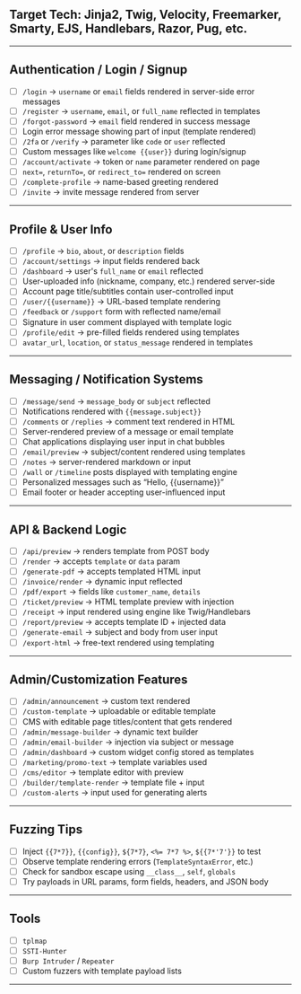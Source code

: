 
## Target Tech: Jinja2, Twig, Velocity, Freemarker, Smarty, EJS, Handlebars, Razor, Pug, etc.

---

## Authentication / Login / Signup
- [ ] `/login` → `username` or `email` fields rendered in server-side error messages
- [ ] `/register` → `username`, `email`, or `full_name` reflected in templates
- [ ] `/forgot-password` → `email` field rendered in success message
- [ ] Login error message showing part of input (template rendered)
- [ ] `/2fa` or `/verify` → parameter like `code` or `user` reflected
- [ ] Custom messages like `welcome {{user}}` during login/signup
- [ ] `/account/activate` → token or `name` parameter rendered on page
- [ ] `next=`, `returnTo=`, or `redirect_to=` rendered on screen
- [ ] `/complete-profile` → name-based greeting rendered
- [ ] `/invite` → invite message rendered from server

---

## Profile & User Info
- [ ] `/profile` → `bio`, `about`, or `description` fields
- [ ] `/account/settings` → input fields rendered back
- [ ] `/dashboard` → user's `full_name` or `email` reflected
- [ ] User-uploaded info (nickname, company, etc.) rendered server-side
- [ ] Account page title/subtitles contain user-controlled input
- [ ] `/user/{{username}}` → URL-based template rendering
- [ ] `/feedback` or `/support` form with reflected name/email
- [ ] Signature in user comment displayed with template logic
- [ ] `/profile/edit` → pre-filled fields rendered using templates
- [ ] `avatar_url`, `location`, or `status_message` rendered in templates

---

## Messaging / Notification Systems
- [ ] `/message/send` → `message_body` or `subject` reflected
- [ ] Notifications rendered with `{{message.subject}}`
- [ ] `/comments` or `/replies` → comment text rendered in HTML
- [ ] Server-rendered preview of a message or email template
- [ ] Chat applications displaying user input in chat bubbles
- [ ] `/email/preview` → subject/content rendered using templates
- [ ] `/notes` → server-rendered markdown or input
- [ ] `/wall` or `/timeline` posts displayed with templating engine
- [ ] Personalized messages such as “Hello, {{username}}”
- [ ] Email footer or header accepting user-influenced input

---

## API & Backend Logic
- [ ] `/api/preview` → renders template from POST body
- [ ] `/render` → accepts `template` or `data` param
- [ ] `/generate-pdf` → accepts templated HTML input
- [ ] `/invoice/render` → dynamic input reflected
- [ ] `/pdf/export` → fields like `customer_name`, `details`
- [ ] `/ticket/preview` → HTML template preview with injection
- [ ] `/receipt` → input rendered using engine like Twig/Handlebars
- [ ] `/report/preview` → accepts template ID + injected data
- [ ] `/generate-email` → subject and body from user input
- [ ] `/export-html` → free-text rendered using templating

---

## Admin/Customization Features
- [ ] `/admin/announcement` → custom text rendered
- [ ] `/custom-template` → uploadable or editable template
- [ ] CMS with editable page titles/content that gets rendered
- [ ] `/admin/message-builder` → dynamic text builder
- [ ] `/admin/email-builder` → injection via subject or message
- [ ] `/admin/dashboard` → custom widget config stored as templates
- [ ] `/marketing/promo-text` → template variables used
- [ ] `/cms/editor` → template editor with preview
- [ ] `/builder/template-render` → template file + input
- [ ] `/custom-alerts` → input used for generating alerts

---

## Fuzzing Tips
- [ ] Inject `{{7*7}}`, `{{config}}`, `${7*7}`, `<%= 7*7 %>`, `${{7*'7'}}` to test
- [ ] Observe template rendering errors (`TemplateSyntaxError`, etc.)
- [ ] Check for sandbox escape using `__class__`, `self`, `globals`
- [ ] Try payloads in URL params, form fields, headers, and JSON body

---

## Tools
- [ ] `tplmap`
- [ ] `SSTI-Hunter`
- [ ] `Burp Intruder` / `Repeater`
- [ ] Custom fuzzers with template payload lists

---
